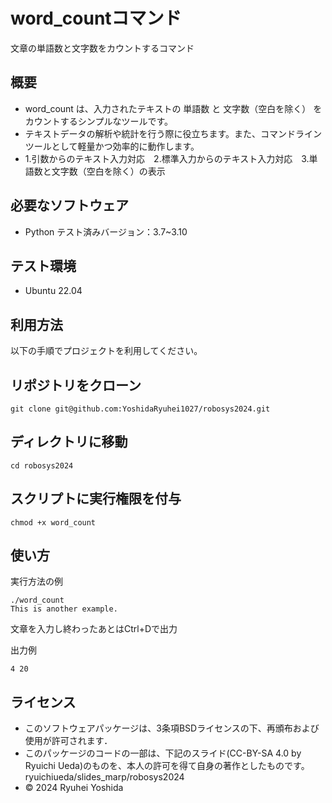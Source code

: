 # word_countコマンド
文章の単語数と文字数をカウントするコマンド

## 概要
- word_count は、入力されたテキストの 単語数 と 文字数（空白を除く） をカウントするシンプルなツールです。
- テキストデータの解析や統計を行う際に役立ちます。また、コマンドラインツールとして軽量かつ効率的に動作します。
- 1.引数からのテキスト入力対応　2.標準入力からのテキスト入力対応　3.単語数と文字数（空白を除く）の表示

## 必要なソフトウェア
- Python
  テスト済みバージョン：3.7~3.10

## テスト環境
- Ubuntu 22.04
  
## 利用方法
以下の手順でプロジェクトを利用してください。

## リポジトリをクローン
```git clone git@github.com:YoshidaRyuhei1027/robosys2024.git```

## ディレクトリに移動
```cd robosys2024```

## スクリプトに実行権限を付与
```chmod +x word_count```

## 使い方
実行方法の例
```
./word_count
This is another example.
```
文章を入力し終わったあとはCtrl+Dで出力

出力例
```
4 20
```

## ライセンス
- このソフトウェアパッケージは、3条項BSDライセンスの下、再頒布および使用が許可されます．
- このパッケージのコードの一部は、下記のスライド(CC-BY-SA 4.0 by Ryuichi Ueda)のものを、本人の許可を得て自身の著作としたものです。
  ryuichiueda/slides_marp/robosys2024
- © 2024 Ryuhei Yoshida
